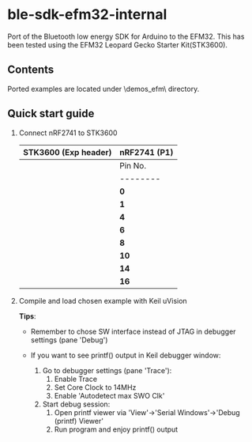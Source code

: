 ble-sdk-efm32-internal
======================

Port of the Bluetooth low energy SDK for Arduino to the EFM32. This has been tested using the EFM32 Leopard Gecko Starter Kit(STK3600).

Contents
----------------------

Ported examples are located under \demos_efm\ directory.

Quick start guide
----------------------

1. Connect nRF2741 to STK3600

    |STK3600 (Exp header)    |nRF2741 (P1)          |
    |------------------------|----------------------|
    ||Pin No. | Description ||Pin No. |Description ||
    ||--------|-------------||--------|------------||
    ||**0**   |GND          ||**1**   |GND         ||
    ||**1**   |VMCU         ||**2**   |VCC         ||
    ||**4**   |US1_TX       ||**6**   |ACI_MOSI    ||
    ||**6**   |US1_RX       ||**7**   |ACI_MISO    ||
    ||**8**   |US1_CLK      ||**5**   |ACI_SCLK    ||
    ||**10**  |US1_CS       ||**9**   |ACI_REQN    ||
    ||**14**  |PD5          ||**8**   |ACI_RDYN    ||
    ||**16**  |PD6          ||**10**  |ACI_RESET   ||

2. Compile and load chosen example with Keil uVision

    **Tips**:

    - Remember to chose SW interface instead of JTAG in debugger settings (pane 'Debug') 

    - If you want to see printf() output in Keil debugger window:
        1. Go to debugger settings (pane 'Trace'):
            1. Enable Trace
            2. Set Core Clock to 14MHz
            3. Enable 'Autodetect max SWO Clk'
        2. Start debug session:
            1. Open printf viewer via 'View'->'Serial Windows'->'Debug (printf) Viewer'
            2. Run program and enjoy printf() output

        


    



   
